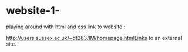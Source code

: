 # website-1-
playing around with html and css
link to website :

http://users.sussex.ac.uk/~dt283/IM/homepage.htmlLinks to an external site.

